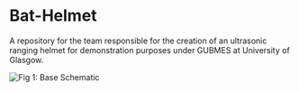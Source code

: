 # Bat-Helmet
A repository for the team responsible for the creation of an ultrasonic ranging helmet for demonstration purposes under GUBMES at University of Glasgow.

![Fig 1: Base Schematic](https://github.com/vamsi-karnam/Bat-Helmet/assets/123312301/8e800c61-a65d-42ca-97ca-db3cab362f8d)

